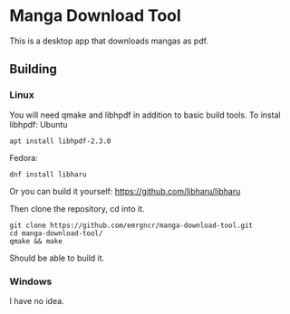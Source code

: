 # Manga Download Tool
This is a desktop app that downloads mangas as pdf.
## Building
### Linux
You will need qmake and libhpdf in addition to basic build tools.
To instal libhpdf:
Ubuntu
```
apt install libhpdf-2.3.0
```
Fedora:
```
dnf install libharu
```
Or you can build it yourself: https://github.com/libharu/libharu


Then clone the repository, cd into it. 
```
git clone https://github.com/emrgncr/manga-download-tool.git
cd manga-download-tool/
qmake && make
```
Should be able to build it.
### Windows
I have no idea.